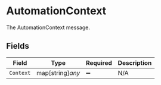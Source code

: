 # AutomationContext

The AutomationContext message.


## Fields

| Field              | Type               | Required           | Description        |
| ------------------ | ------------------ | ------------------ | ------------------ |
| `Context`          | map[string]*any*   | :heavy_minus_sign: | N/A                |